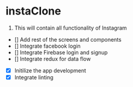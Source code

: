 # instaClone
1. This will contain all functionality of Instagram
- [] Add rest of the screens and components
- [] Integrate facebook login
- [] Integrate Firebase login and signup
- [] Integrate redux for data flow
- [x] Initilize the app development
- [x] Integrate linting
